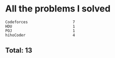 # All the problems I solved

```
Codeforces                    7
HDU                           1
POJ                           1
hihoCoder                     4
```
## Total: 13
